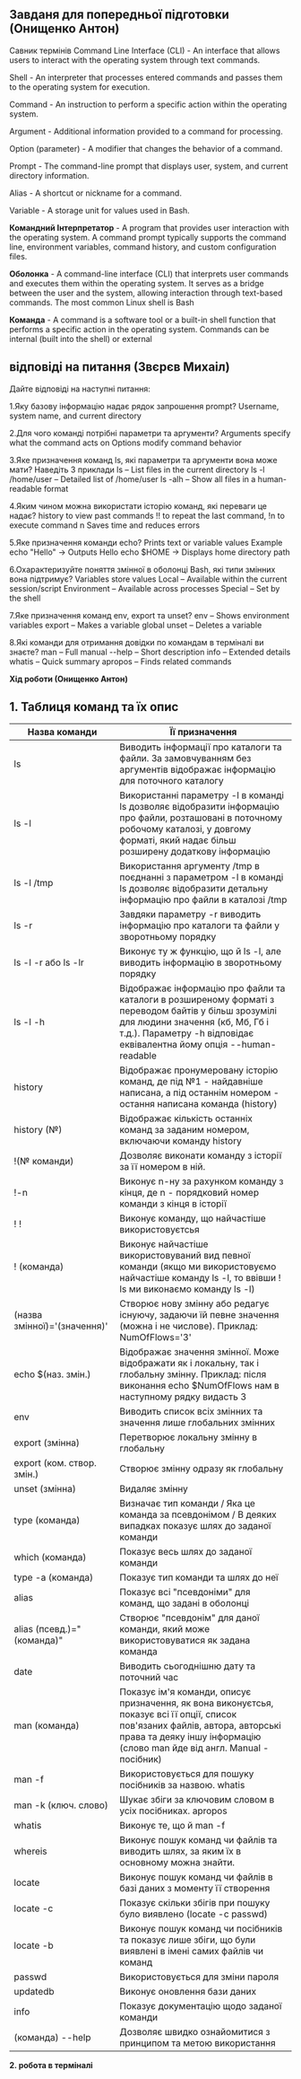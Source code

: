 ## Завданя для попередньої підготовки (Онищенко Антон)
Савник термінів
Command Line Interface (CLI) - An interface that allows users to interact with the operating system through text commands.

Shell - An interpreter that processes entered commands and passes them to the operating system for execution.

Command - An instruction to perform a specific action within the operating system.

Argument - Additional information provided to a command for processing.

Option (parameter) - A modifier that changes the behavior of a command.

Prompt - The command-line prompt that displays user, system, and current directory information.

Alias - A shortcut or nickname for a command.

Variable - A storage unit for values used in Bash.

**Командний Інтерпретатор** - A program that provides user interaction with the operating system. A command prompt typically supports the command line, environment variables, command history, and custom configuration files. 

**Оболонка** -  A command-line interface (CLI) that interprets user commands and executes them within the operating system. It serves as a bridge between the user and the system, allowing interaction through text-based commands. The most common Linux shell is Bash

**Команда** - A command is a software tool or a built-in shell function that performs a specific action in the operating system. Commands can be internal (built into the shell) or external


## відповіді на питання (Звєрєв Михаіл)

Дайте відповіді на наступні питання:

1.Яку базову інформацію надає рядок запрошення prompt?
Username, system name, and current directory

2.Для чого команді потрібні параметри та аргументи?
Arguments specify what the command acts on
Options modify command behavior

3.Яке призначення команд ls, які параметри та аргументи вона може мати? Наведіть 3 приклади
ls – List files in the current directory
ls -l /home/user – Detailed list of /home/user
ls -alh – Show all files in a human-readable format

4.Яким чином можна використати історію команд, які переваги це надає?
history to view past commands
!! to repeat the last command, !n to execute command n
Saves time and reduces errors

5.Яке призначення команди echo?
Prints text or variable values
Example
echo "Hello" → Outputs Hello
echo $HOME → Displays home directory path

6.Охарактеризуйте поняття змінної в оболонці Bash, які типи змінних вона підтримує? 
Variables store values
Local – Available within the current session/script
Environment – Available across processes
Special – Set by the shell

7.Яке призначення команд env, export та unset?
env – Shows environment variables
export – Makes a variable global
unset – Deletes a variable

8.Які команди для отримання довідки по командам в терміналі ви знаєте?
man <command> – Full manual
--help – Short description
info <command> – Extended details
whatis <command> – Quick summary
apropos <keyword> – Finds related commands

**Хід роботи (Онищенко Антон)**
## 1. Таблиця команд та їх опис
| Назва команди | Її призначення |
| --- | --- |
| ls | Виводить інформації про каталоги та файли. За замовчуванням без аргументів відображає інформацію для поточного каталогу |
| ls -l | Використанні параметру -l в команді ls дозволяє відобразити інформацію про файли, розташовані в поточному робочому каталозі, у довгому форматі, який надає більш розширену додаткову інформацію |
| ls -l /tmp | Використання аргументу /tmp в поєднанні з параметром -l в команді ls дозволяє відобразити детальну інформацію про файли в каталозі /tmp |
| ls -r | Завдяки параметру -r виводить інформацію про каталоги та файли у зворотньому порядку |
| ls -l -r або ls -lr | Виконує ту ж функцію, що й ls -l, але виводить інформацію в зворотньому порядку |
| ls -l -h | Відображає інформацію про файли та каталоги в розширеному форматі з переводом байтів у більш зрозумілі для людини значення (кб, Мб, Гб і т.д.). Параметру -h відповідає еквівалентна йому опція --human-readable|
| history | Відображає пронумеровану історію команд, де під №1 - найдавніше написана, а під останнім номером - остання написана команда (history) |
| history (№) | Відображає кількість останніх команд за заданим номером, включаючи команду history |
| !(№ команди) | Дозволяє виконати команду з історії за її номером в ній. |
| !-n | Виконує n-ну за рахунком команду з кінця, де n - порядковий номер команди з кінця в історії |
| ! ! | Виконує команду, що найчастіше використовуєтсья |
| ! (команда) | Виконує найчастіше використовуваний вид певної команди (якщо ми використовуємо найчастіше команду ls -l, то ввівши ! ls ми виконаємо команду ls -l) |
| (назва змінної)='(значення)' | Створює нову змінну або редагує існуючу, задаючи їй певне значення (можна і не числове). Приклад: NumOfFlows='3' |
| echo $(наз. змін.) | Відображає значення змінної. Може відображати як і локальну, так і глобальну змінну. Приклад: після виконання echo $NumOfFlows нам в наступному рядку видасть 3 |
| env | Виводить список всіх змінних та значення лише глобальних змінних |
| export (змінна) | Перетворює локальну змінну в глобальну |
| export (ком. створ. змін.) | Створює змінну одразу як глобальну |
| unset (змінна) | Видаляє змінну |
| type (команда) | Визначає тип команди / Яка це команда за псевдонімом / В деяких випадках показує шлях до заданої команди |
| which (команда) | Показує весь шлях до заданої команди |
| type -a (команда) | Показує тип команди та шлях до неї |
| alias | Показує всі "псевдоніми" для команд, що задані в оболонці |
| alias (псевд.)="(команда)" | Створює "псевдонім" для даної команди, який може використовуватися як задана команда |
| date | Виводить сьогоднішню дату та поточний час |
| man (команда) | Показує ім'я команди, описує призначення, як вона виконуєтсья, показує всі її опції, список пов'язаних файлів, автора, авторські права та деяку іншу інформацію (слово man йде від англ. Manual - посібник)|
| man -f | Використовується для пошуку посібників за назвою. whatis |
| man -k (ключ. слово) | Шукає збіги за ключовим словом в усіх посібниках. apropos |
| whatis | Виконує те, що й man -f |
| whereis | Виконує пошук команд чи файлів та виводить шлях, за яким їх в основному можна знайти. |
| locate | Виконує пошук команд чи файлів в базі даних з моменту її створення |
| locate -c | Показує скільки збігів при пошуку було виявлено (locate -c passwd) |
| locate -b | Виконує пошук команд чи посібників та показує лише збіги, що були виявлені в імені самих файлів чи команд |
| passwd | Використовується для зміни пароля |
| updatedb | Виконує оновлення бази даних |
| info | Показує документацію щодо заданої команди |
| (команда) --help | Дозволяє швидко ознайомитися з принципом та метою використання  |

**2. робота в терміналі**
